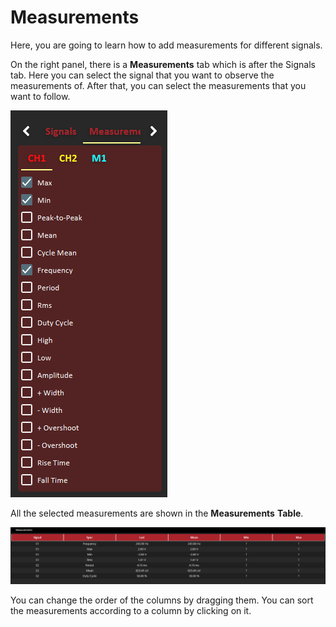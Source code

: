 # Measurements

Here, you are going to learn how to add measurements for different signals. 

On the right panel, there is a **Measurements** tab which is after the Signals tab. Here you can select the signal that you want to observe the measurements of. After that, you can select the measurements that you want to follow.

![](../../../../.gitbook/assets/image%20%2822%29.png)

All the selected measurements are shown in the **Measurements** **Table**.

![](../../../../.gitbook/assets/image%20%2898%29.png)

You can change the order of the columns by dragging them. You can sort the measurements according to a column by clicking on it. 

